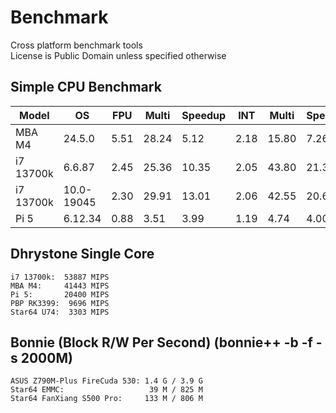 # Benchmark
Cross platform benchmark tools  
License is Public Domain unless specified otherwise  

## Simple CPU Benchmark
| Model | OS | FPU | Multi | Speedup | INT | Multi | Speedup | Threads |
| --- | --- | --- | --- | --- | --- | --- | --- | --- |
| MBA M4 | 24.5.0 | 5.51 | 28.24 | 5.12 | 2.18 | 15.80 | 7.26 | 10 |
| i7 13700k | 6.6.87 | 2.45 | 25.36 | 10.35 | 2.05 | 43.80 | 21.35 | 24 |
| i7 13700k | 10.0-19045 | 2.30 | 29.91 | 13.01 | 2.06 | 42.55 | 20.67 | 24 |
| Pi 5 | 6.12.34 | 0.88 | 3.51 | 3.99 | 1.19 | 4.74 | 4.00 | 4 |


## Dhrystone Single Core
``i7 13700k:  53887 MIPS``  
``MBA M4:     41443 MIPS``  
``Pi 5:       20400 MIPS``  
``PBP RK3399:  9696 MIPS``  
``Star64 U74:  3303 MIPS``  

## Bonnie (Block R/W Per Second) (bonnie++ -b -f -s 2000M)
``ASUS Z790M-Plus FireCuda 530: 1.4 G / 3.9 G``  
``Star64 EMMC:                   39 M / 825 M``  
``Star64 FanXiang S500 Pro:     133 M / 806 M``  

